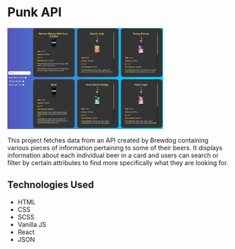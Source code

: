 # Punk API

<img src="./src/images/Punk-API-Screenshot.png" width="70%" />

This project fetches data from an API created by Brewdog containing various pieces of information pertaining to some of their beers. It displays information about each individual beer in a card and users can search or filter by certain attributes to find more specifically what they are looking for.

## Technologies Used
* HTML
* CSS
* SCSS
* Vanilla JS
* React
* JSON